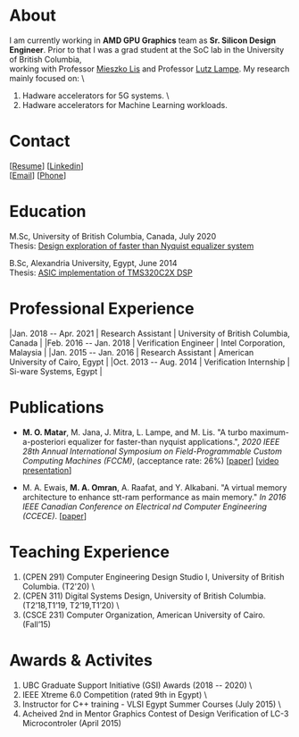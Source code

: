 # About
I am currently working in **AMD GPU Graphics** team as **Sr. Silicon Design Engineer**. 
Prior to that I was a grad student at the SoC lab in  the University of British Columbia,  \
working with Professor [Mieszko Lis](http://mieszko.ece.ubc.ca/) and Professor [Lutz Lampe](http://www.ece.ubc.ca/~lampe/).
My research mainly focused on:  \
1) Hadware accelerators for 5G systems.  \
2) Hadware accelerators for Machine Learning workloads.  

# Contact
[[Resume](./docs/resume.pdf)] [[Linkedin](https://linkedin.com/in/momran66)]  \
[[Email](mohamed.omran4192@gmail.com)] [[Phone](+1(604)-788-9175)]

# Education
M.Sc, University of British Columbia, Canada, July 2020 \
Thesis: [Design exploration of faster than Nyquist equalizer system](https://open.library.ubc.ca/cIRcle/collections/ubctheses/24/items/1.0392616)

B.Sc, Alexandria University, Egypt, June 2014  \
Thesis: [ASIC implementation of TMS320C2X DSP](docs/toledo.pdf)

# Professional Experience
|Jan. 2018 -- Apr. 2021 | Research Assistant       | University of British Columbia, Canada             |
|Feb. 2016 -- Jan. 2018 | Verification Engineer   | Intel Corporation, Malaysia                   |
|Jan. 2015 -- Jan. 2016 | Research Assistant | American University of Cairo, Egypt             |
|Oct. 2013 -- Aug. 2014 | Verification Internship | Si-ware Systems, Egypt             |

# Publications
* **M. O. Matar**, M. Jana, J. Mitra, L. Lampe, and M. Lis. "A turbo maximum-a-posteriori equalizer for faster-than nyquist
applications.", _2020 IEEE 28th Annual International Symposium on Field-Programmable Custom Computing Machines (FCCM)_, (acceptance rate: 26%)
[[paper](https://ieeexplore.ieee.org/abstract/document/9114873)] [[video presentation](https://www.youtube.com/watch?v=sY71FAcP8Bg)]

* M. A. Ewais, **M. A. Omran**, A. Raafat, and Y. Alkabani. "A virtual memory architecture to enhance stt-ram performance as main memory." _In 2016 IEEE Canadian Conference on Electrical  nd Computer Engineering (CCECE)_. [[paper](https://ieeexplore.ieee.org/document/7726657)]

# Teaching Experience
1) (CPEN 291) Computer Engineering Design Studio I, University of British Columbia. (T2'20)  \
2) (CPEN 311) Digital Systems Design, University of British Columbia.(T2’18,T1’19, T2’19,T1’20)  \
3) (CSCE 231) Computer Organization, American University of Cairo.(Fall’15)  

# Awards & Activites 
1) UBC Graduate Support Initiative (GSI) Awards (2018 -- 2020)  \
2) IEEE Xtreme 6.0 Competition (rated 9th in Egypt)  \
3) Instructor for C++ training - VLSI Egypt Summer Courses (July 2015)  \
4) Acheived 2nd in Mentor Graphics Contest of Design Verification of LC-3 Microcontroler (April 2015)  
